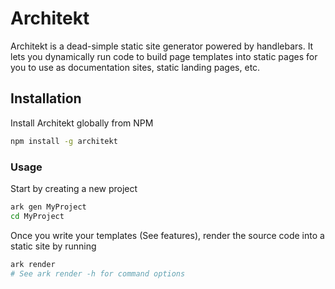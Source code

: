 # Architekt

Architekt is a dead-simple static site generator powered by handlebars. It lets
you dynamically run code to build page templates into static pages for you to 
use as documentation sites, static landing pages, etc.

## Installation

Install Architekt globally from NPM

```sh
npm install -g architekt
```

### Usage

Start by creating a new project

```sh
ark gen MyProject
cd MyProject
```

Once you write your templates (See features), render the source code into a 
static site by running

```sh
ark render
# See ark render -h for command options
```
